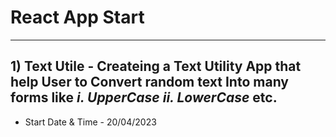 # React App Start 
---
**1) Text Utile - Createing a Text Utility App that help User to Convert random text Into many forms like *i. UpperCase ii. LowerCase* etc.**
---
* Start Date & Time - 20/04/2023
